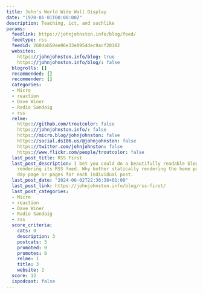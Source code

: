 ```yaml
---
title: John's World Wide Wall Display
date: "1970-01-01T00:00:00Z"
description: Teaching, ict, and suchlike
params:
  feedlink: https://johnjohnston.info/blog/feed/
  feedtype: rss
  feedid: 260dab50ee06e33e0954dec9acf20102
  websites:
    https://johnjohnston.info/blog: true
    https://johnjohnston.info/blog/: false
  blogrolls: []
  recommended: []
  recommender: []
  categories:
  - Micro
  - reaction
  - Dave Winer
  - Radio Sandaig
  - rss
  relme:
    https://github.com/troutcolor: false
    https://johnjohnston.info/: false
    https://micro.blog/johnjohnston: false
    https://social.ds106.us/@johnjohnston: false
    https://twitter.com/johnjohnston: false
    https://www.flickr.com/people/troutcolor: false
  last_post_title: RSS First
  last_post_description: I bet you could do a beautifully readable blog by just dynamically
    rendering its RSS feed. Why bother statically rendering the home page, month page,
    day page or pages for each individual post.
  last_post_date: "2024-06-02T22:36:38+01:00"
  last_post_link: https://johnjohnston.info/blog/rss-first/
  last_post_categories:
  - Micro
  - reaction
  - Dave Winer
  - Radio Sandaig
  - rss
  score_criteria:
    cats: 0
    description: 3
    postcats: 3
    promoted: 0
    promotes: 0
    relme: 1
    title: 3
    website: 2
  score: 12
  ispodcast: false
---
```


